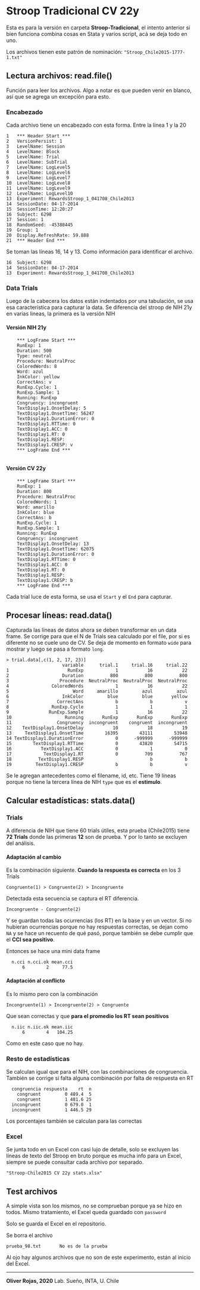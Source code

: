 # Stroop Tradicional CV 22y

Esta es para la versión en carpeta **Stroop-Tradicional**, el intento anterior si bien funciona combina cosas en Stata y varios script, acá se deja todo en uno.

Los archivos tienen este patrón de nominación: `"Stroop_Chile2015-1777-1.txt"` 

## Lectura archivos: read.file()

Función para leer los archivos. Algo a notar es que pueden venir en blanco, así que se agrega un excepción para esto.

### Encabezado

Cada archivo tiene un encabezado con esta forma. Entre la línea 1 y la 20

```
1	*** Header Start ***
2	VersionPersist: 1
3	LevelName: Session
4	LevelName: Block
5	LevelName: Trial
6	LevelName: SubTrial
7	LevelName: LogLevel5
8	LevelName: LogLevel6
9	LevelName: LogLevel7
10	LevelName: LogLevel8
11	LevelName: LogLevel9
12	LevelName: LogLevel10
13	Experiment: RewardsStroop_1_041708_Chile2013
14	SessionDate: 04-17-2014
15	SessionTime: 12:20:27
16	Subject: 6298
17	Session: 1
18	RandomSeed: -45388445
19	Group: 1
20	Display.RefreshRate: 59.888
21	*** Header End ***
```

Se toman las líneas 16, 14 y 13. Como información para identificar el archivo.

```
16	Subject: 6298
14	SessionDate: 04-17-2014
13	Experiment: RewardsStroop_1_041708_Chile2013
```

### Data Trials

Luego de la cabecera los datos están indentados por una tabulación, se usa esa característica para capturar la data. Se diferencia del stroop de NIH 21y en varias lineas, la primera es la versión NIH

#### Versión NIH 21y

```
	*** LogFrame Start ***
	RunExp: 1
	Duration: 500
	Type: neutral
	Procedure: NeutralProc
	ColoredWords: 8
	Word: azul
	InkColor: yellow
	CorrectAns: v
	RunExp.Cycle: 1
	RunExp.Sample: 1
	Running: RunExp
	Congruency: incongruent
	TextDisplay1.OnsetDelay: 5
	TextDisplay1.OnsetTime: 56247
	TextDisplay1.DurationError: 0
	TextDisplay1.RTTime: 0
	TextDisplay1.ACC: 0
	TextDisplay1.RT: 0
	TextDisplay1.RESP: 
	TextDisplay1.CRESP: v
	*** LogFrame End ***
	
```

#### Versión CV 22y
```
	*** LogFrame Start ***
	RunExp: 1
	Duration: 800
	Procedure: NeutralProc
	ColoredWords: 1
	Word: amarillo
	InkColor: blue
	CorrectAns: b
	RunExp.Cycle: 1
	RunExp.Sample: 1
	Running: RunExp
	Congruency: incongruent
	TextDisplay1.OnsetDelay: 13
	TextDisplay1.OnsetTime: 62075
	TextDisplay1.DurationError: 0
	TextDisplay1.RTTime: 0
	TextDisplay1.ACC: 0
	TextDisplay1.RT: 0
	TextDisplay1.RESP: 
	TextDisplay1.CRESP: b
	*** LogFrame End ***
```

Cada trial luce de esta forma, se usa el `Start` y el `End` para capturar.

## Procesar líneas: read.data()

Capturada las líneas de datos ahora se deben transformar en un data frame. Se corrige para que el N de Trials sea calculado por el file, por si es diferente no se cuele uno de CV. Se deja de momento en formato `wide` para mostrar y luego se pasa a formato `long`.

```
> trial.data[,c(1, 2, 17, 23)]
                     variable      trial.1     trial.16     trial.22
1                      RunExp            1           16           22
2                    Duration          800          800          800
3                   Procedure  NeutralProc  NeutralProc  NeutralProc
4                ColoredWords            1           16           22
5                        Word     amarillo         azul         azul
6                    InkColor         blue         blue       yellow
7                  CorrectAns            b            b            v
8                RunExp.Cycle            1            1            1
9               RunExp.Sample            1           16           22
10                    Running       RunExp       RunExp       RunExp
11                 Congruency  incongruent    congruent  incongruent
12    TextDisplay1.OnsetDelay           10           18           19
13     TextDisplay1.OnsetTime        16395        43111        53948
14 TextDisplay1.DurationError            0      -999999      -999999
15        TextDisplay1.RTTime            0        43820        54715
16           TextDisplay1.ACC            0            1            0
17            TextDisplay1.RT            0          709          767
18          TextDisplay1.RESP                         b            b
19         TextDisplay1.CRESP            b            b            v
```

Se le agregan antecedentes como el filename, id, etc. Tiene 19 líneas porque no tiene  la tercera línea de NIH `type` que es el **estimulo**.



## Calcular estadísticas: stats.data()

### Trials

A diferencia de NIH que tiene 60 trials útiles, esta prueba (Chile2015) tiene **72 Trials** donde las primeras **12** son de prueba. Y por lo tanto se excluyen del análisis.

#### Adaptación al cambio

Es la combinación siguiente. **Cuando la respuesta es correcta** en los 3 Trials

```
Congruente(1) > Congruente(2) > Incongruente
```

Detectada esta secuencia se captura el RT diferencia.

```
Incongruente - Congruente(2)
```

Y se guardan todas las ocurrencias (los RT) en la base y en un vector. Si no hubieran ocurrencias porque no hay respuestas correctas, se dejan como `NA` y se hace un recuento de qué pasó, porque también se debe cumplir que el **CCI sea positivo**.

Entonces se hace una mini data frame

```
  n.cci n.cci.ok mean.cci
      6        2     77.5
```

#### Adaptación al conflicto

Es lo mismo pero con la combinación

```
Incongruente(1) > Incongruente(2) > Congruente
```

Que sean correctas y que **para el promedio los RT sean positivos**  

```
  n.iic n.iic.ok mean.iic
      6        4   104.25
```

Como en este caso que no hay.

### Resto de estadísticas

Se calculan igual que para el NIH, con las combinaciones de congruencia. También se corrige si falta alguna combinación por falta de respuesta en RT

```
  congruencia respuesta    rt  n
    congruent         0 489.4  5
    congruent         1 481.6 25
  incongruent         0 679.0  1
  incongruent         1 446.5 29
```

Los porcentajes también se calculan para las correctas

### Excel

Se junta todo en un Excel con casi lujo de detalle, solo se excluyen las líneas de texto del Stroop en bruto porque es mucha info para un Excel, siempre se puede consultar cada archivo por separado.

```
"Stroop-Chile2015 CV 22y stats.xlsx"
```

## Test archivos

A simple vista son los mismos, no se comprueban porque ya se hizo en todos. Mismo tratamiento, el Excel queda guardado con `password`

Solo se guarda el Excel en el repositorio.

Se borra el archivo 

```
prueba_98.txt		No es de la prueba
```

Al ojo hay algunos archivos que no son de este experimento, están al inicio del Excel.



---

**Oliver Rojas, 2020** 
Lab. Sueño, INTA, U. Chile






















